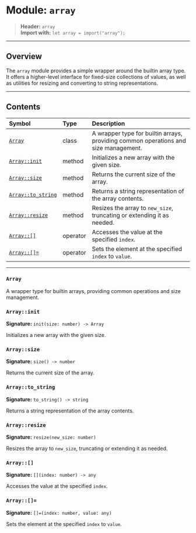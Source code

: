 # Module: `array`

> **Header:** `array`  
> **Import with:** `let array = import("array");`

---

## Overview

The `array` module provides a simple wrapper around the builtin array type.
It offers a higher-level interface for fixed-size collections of values, as well as
utilities for resizing and converting to string representations.

---

## Contents

| Symbol | Type | Description |
|:--------|:------|:-------------|
| [`Array`](#array) | class | A wrapper type for builtin arrays, providing common operations and size management. |
| [`Array::init`](#array-init) | method | Initializes a new array with the given size. |
| [`Array::size`](#array-size) | method | Returns the current size of the array. |
| [`Array::to_string`](#array-to_string) | method | Returns a string representation of the array contents. |
| [`Array::resize`](#array-resize) | method | Resizes the array to `new_size`, truncating or extending it as needed. |
| [`Array::[]`](#array-[]) | operator | Accesses the value at the specified `index`. |
| [`Array::[]=`](#array-[]=) | operator | Sets the element at the specified `index` to `value`. |

---

### `Array`

A wrapper type for builtin arrays, providing common operations and size management.

### `Array::init`

**Signature:** `init(size: number) -> Array`  

Initializes a new array with the given size.

### `Array::size`

**Signature:** `size() -> number`  

Returns the current size of the array.

### `Array::to_string`

**Signature:** `to_string() -> string`  

Returns a string representation of the array contents.

### `Array::resize`

**Signature:** `resize(new_size: number)`  

Resizes the array to `new_size`, truncating or extending it as needed.

### `Array::[]`

**Signature:** `[](index: number) -> any`  

Accesses the value at the specified `index`.

### `Array::[]=`

**Signature:** `[]=(index: number, value: any)`  

Sets the element at the specified `index` to `value`.


